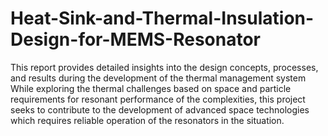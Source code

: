 # Heat-Sink-and-Thermal-Insulation-Design-for-MEMS-Resonator
This report provides detailed insights into the design concepts, processes, and results during the
development of the thermal management system While exploring the thermal challenges based on
space and particle requirements for resonant performance of the complexities, this project seeks to
contribute to the development of advanced space technologies which requires reliable operation of
the resonators in the situation.
